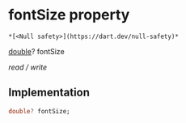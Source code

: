 


# fontSize property




    *[<Null safety>](https://dart.dev/null-safety)*


[double](https://api.flutter.dev/flutter/dart-core/double-class.html)? fontSize
  
_read / write_






## Implementation

```dart
double? fontSize;


```







